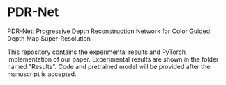 # PDR-Net

PDR-Net: Progressive Depth Reconstruction Network for Color Guided Depth Map Super-Resolution

This repository contains the experimental results and PyTorch implementation of our paper. Experimental results are shown in the folder named "Results". Code and pretrained model will be provided after the manuscript is accepted.
